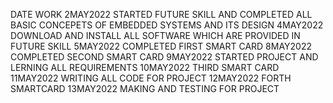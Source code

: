 
DATE                   WORK
2MAY2022              STARTED FUTURE SKILL AND COMPLETED ALL BASIC CONCEPETS OF EMBEDDED SYSTEMS AND ITS DESIGN
4MAY2022              DOWNLOAD AND INSTALL ALL SOFTWARE WHICH ARE PROVIDED IN FUTURE SKILL
5MAY2022              COMPLETED FIRST SMART CARD
8MAY2022              COMPLETED SECOND SMART CARD
9MAY2022              STARTED PROJECT AND LERNING ALL REQUIREMENTS
10MAY2022             THIRD SMART CARD
11MAY2022             WRITING ALL CODE FOR PROJECT
12MAY2022             FORTH SMARTCARD 
13MAY2022             MAKING AND TESTING FOR PROJECT
